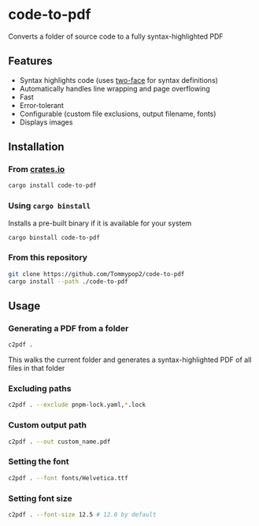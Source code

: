 # code-to-pdf

Converts a folder of source code to a fully syntax-highlighted PDF

## Features

- Syntax highlights code (uses [two-face](https://crates.io/crates/two-face) for syntax definitions)
- Automatically handles line wrapping and page overflowing
- Fast
- Error-tolerant
- Configurable (custom file exclusions, output filename, fonts)
- Displays images

## Installation

### From [crates.io](https://crates.io/crates/code-to-pdf)

```bash
cargo install code-to-pdf
```

### Using `cargo binstall`

Installs a pre-built binary if it is available for your system

```bash
cargo binstall code-to-pdf
```

### From this repository

```bash
git clone https://github.com/Tommypop2/code-to-pdf
cargo install --path ./code-to-pdf
```

## Usage

### Generating a PDF from a folder

```bash
c2pdf .
```

This walks the current folder and generates a syntax-highlighted PDF of all files in that folder

### Excluding paths

```bash
c2pdf . --exclude pnpm-lock.yaml,*.lock
```

### Custom output path

```bash
c2pdf . --out custom_name.pdf
```

### Setting the font

```bash
c2pdf . --font fonts/Helvetica.ttf
```

### Setting font size

```bash
c2pdf . --font-size 12.5 # 12.0 by default
```
